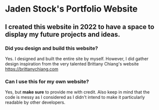 # Jaden Stock's Portfolio Website
## I created this website in 2022 to have a space to display my future projects and ideas.

### Did you design and build this website?
Yes. I designed and built the entire site by myself. However, I did gather design inspiration from the very talented Brittany Chiang's website https://brittanychiang.com

### Can I use this for my own website?
Yes, but **make sure** to provide me with credit. Also keep in mind that the code is messy as I considered as I didn't intend to make it particularly readable by other developers.
